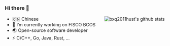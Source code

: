 ### Hi there 👋

<!--
**bxq2011hust/bxq2011hust** is a ✨ _special_ ✨ repository because its `README.md` (this file) appears on your GitHub profile.

Here are some ideas to get you started:

- 🔭 I’m currently working on ...
- 🌱 I’m currently learning ...
- 👯 I’m looking to collaborate on ...
- 🤔 I’m looking for help with ...
- 💬 Ask me about ...
- 📫 How to reach me: ...
- 😄 Pronouns: ...
- ⚡ Fun fact: ...
-->

<img align="right" src="https://github-readme-stats.vercel.app/api?username=bxq2011hust&show_icons=true&theme=vue" alt="bxq2011hust's github stats" />

- 🇨🇳 Chinese
- 🔭 I’m currently working on FISCO BCOS
- 🌏 Open-source software developer
- ⚡ C/C++, Go, Java, Rust, ...
